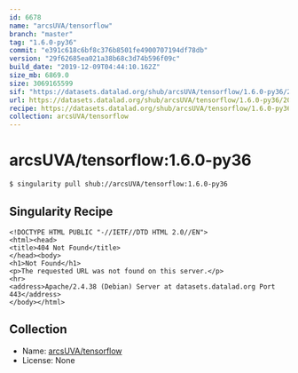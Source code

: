 ```yaml
---
id: 6678
name: "arcsUVA/tensorflow"
branch: "master"
tag: "1.6.0-py36"
commit: "e391c618c6bf8c376b8501fe4900707194df78db"
version: "29f62685ea021a38b68c3d74b596f09c"
build_date: "2019-12-09T04:44:10.162Z"
size_mb: 6869.0
size: 3069165599
sif: "https://datasets.datalad.org/shub/arcsUVA/tensorflow/1.6.0-py36/2019-12-09-e391c618-29f62685/29f62685ea021a38b68c3d74b596f09c.sif"
url: https://datasets.datalad.org/shub/arcsUVA/tensorflow/1.6.0-py36/2019-12-09-e391c618-29f62685/
recipe: https://datasets.datalad.org/shub/arcsUVA/tensorflow/1.6.0-py36/2019-12-09-e391c618-29f62685/Singularity
collection: arcsUVA/tensorflow
---
```


# arcsUVA/tensorflow:1.6.0-py36

```bash
$ singularity pull shub://arcsUVA/tensorflow:1.6.0-py36
```

## Singularity Recipe

```singularity
<!DOCTYPE HTML PUBLIC "-//IETF//DTD HTML 2.0//EN">
<html><head>
<title>404 Not Found</title>
</head><body>
<h1>Not Found</h1>
<p>The requested URL was not found on this server.</p>
<hr>
<address>Apache/2.4.38 (Debian) Server at datasets.datalad.org Port 443</address>
</body></html>
```

## Collection

 - Name: [arcsUVA/tensorflow](https://github.com/arcsUVA/tensorflow)
 - License: None

